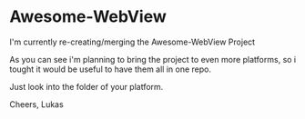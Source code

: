 # Awesome-WebView

I'm currently re-creating/merging the Awesome-WebView Project

As you can see i'm planning to bring the project to even more platforms, so i tought it would be useful to have them all in one repo. 

Just look into the folder of your platform.

Cheers, Lukas
